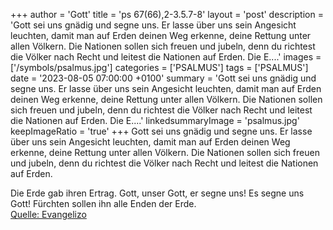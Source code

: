 +++
author = 'Gott'
title = 'ps 67(66),2-3.5.7-8'
layout = 'post'
description = 'Gott sei uns gnädig und segne uns. Er lasse über uns sein Angesicht leuchten, damit man auf Erden deinen Weg erkenne, deine Rettung unter allen Völkern.  Die Nationen sollen sich freuen und jubeln, denn du richtest die Völker nach Recht und leitest die Nationen auf Erden.  Die E....'
images = ['/symbols/psalmus.jpg']
categories = ['PSALMUS']
tags = ['PSALMUS']
date = '2023-08-05 07:00:00 +0100'
summary = 'Gott sei uns gnädig und segne uns. Er lasse über uns sein Angesicht leuchten, damit man auf Erden deinen Weg erkenne, deine Rettung unter allen Völkern.  Die Nationen sollen sich freuen und jubeln, denn du richtest die Völker nach Recht und leitest die Nationen auf Erden.  Die E....'
linkedsummaryImage = 'psalmus.jpg'
keepImageRatio = 'true'
+++
Gott sei uns gnädig und segne uns.
Er lasse über uns sein Angesicht leuchten,
damit man auf Erden deinen Weg erkenne, deine Rettung unter allen Völkern. 
Die Nationen sollen sich freuen und jubeln, denn du richtest die Völker nach Recht und leitest die Nationen auf Erden.

Die Erde gab ihren Ertrag.<!--more--> Gott, unser Gott, er segne uns!
Es segne uns Gott! Fürchten sollen ihn alle Enden der Erde.<br> [Quelle: Evangelizo](https://evangeliumtagfuertag.org/DE/gospel)
